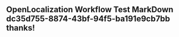 <properties
ms.topic="hero-topic"
ms.test1="hero-topic"
ms.test2="test"/>


## OpenLocalization Workflow Test MarkDown dc35d755-8874-43bf-94f5-ba191e9cb7bb thanks!



<!--HONumber=Jul16_HO5-->


